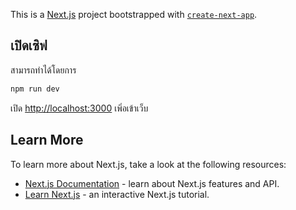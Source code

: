 This is a [Next.js](https://nextjs.org/) project bootstrapped with [`create-next-app`](https://github.com/vercel/next.js/tree/canary/packages/create-next-app).

## เปิดเซิฟ
สามารถทำได้โดยการ
```bash
npm run dev
```

เปิด [http://localhost:3000](http://localhost:3000) เพิ่อเข้าเว็บ

## Learn More
To learn more about Next.js, take a look at the following resources:

- [Next.js Documentation](https://nextjs.org/docs) - learn about Next.js features and API.
- [Learn Next.js](https://nextjs.org/learn) - an interactive Next.js tutorial.

